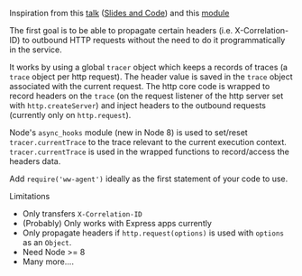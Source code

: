 Inspiration from this [talk](https://youtu.be/A2CqsR_1wyc?t=5h26m40s) ([Slides and Code](https://github.com/watson/talks/tree/master/2016/06%20NodeConf%20Oslo)) and this [module](https://github.com/guyguyon/node-request-context)


The first goal is to be able to propagate certain headers (i.e. X-Correlation-ID) to outbound HTTP requests without the need to do it programmatically in the service.

It works by using a global `tracer` object which keeps a records of traces (a `trace` object per http request). The header value is saved in the `trace` object associated with the current request. 
The http core code is wrapped to record headers on the `trace` (on the request listener of the http server set with `http.createServer`) and inject headers to the outbound requests (currently only on `http.request`).

Node's `async_hooks` module (new in Node 8) is used to set/reset `tracer.currentTrace` to the trace relevant to the current execution context. `tracer.currentTrace` is used in the wrapped functions to record/access the headers data.

Add `require('ww-agent')` ideally as the first statement of your code to use.

Limitations
- Only transfers `X-Correlation-ID`
- (Probably) Only works with Express apps currently
- Only propagate headers if `http.request(options)` is used with `options` as an `Object`.
- Need Node >= 8
- Many more....